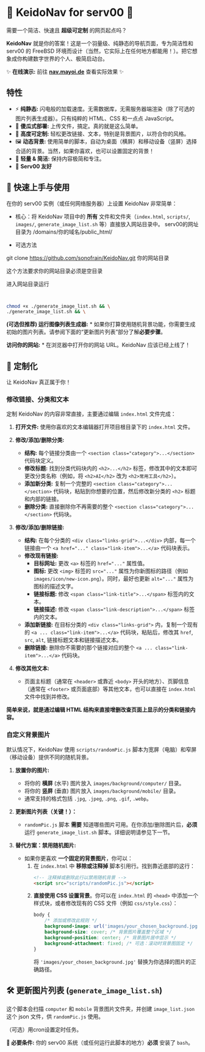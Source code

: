 # 🚀 KeidoNav for serv00 🚀

需要一个简洁、快速且 **超级可定制** 的网页起点吗？

**KeidoNav** 就是你的答案！这是一个羽量级、纯静态的导航页面，专为简洁性和 serv00 的 FreeBSD 环境而设计（当然，它实际上在任何地方都能用！）。把它想象成你构建数字世界的个人、极简启动台。

✨ **在线演示:** 前往 [**nav.mayoi.de**](https://nav.mayoi.de/) 查看实际效果 ✨

## 特性

*   ⚡ **纯静态:** 闪电般的加载速度。无需数据库，无需服务器端渲染（除了可选的图片列表生成器）。只有纯粹的 HTML、CSS 和一点点 JavaScript。
*   📁 **傻瓜式部署:** 上传文件，搞定。真的就是这么简单。
*   🎨 **高度可定制:** 轻松更改链接、文本，特别是背景图片，以符合你的风格。
*   🖼️ **动态背景:** 使用简单的脚本，自动为桌面（横屏）和移动设备（竖屏）选择合适的背景。当然，如果你喜欢，也可以设置固定的背景！
*   🍃 **轻量 & 简洁:** 保持内容极简和专注。
*   🔧 **Serv00 友好** 


## 🚀 快速上手与使用

在你的 serv00 实例（或任何网络服务器）上设置 KeidoNav 非常简单：

*   核心：将 KeidoNav 项目中的 **所有** 文件和文件夹（`index.html`, `scripts/`, `images/`, `generate_image_list.sh` 等）直接放入网站目录中。
serv00的网址目录为 /domains/你的域名/public_html/

*   可选方法

git clone https://github.com/sonofrain/KeidoNav.git 你的网站目录

这个方法要求你的网站目录必须是空目录

进入网站目录运行



```sh


chmod +x ./generate_image_list.sh && \
./generate_image_list.sh && \
```


**(可选但推荐) 运行图像列表生成器:**
    *   如果你打算使用随机背景功能，你需要生成初始的图片列表。请参阅下面的“更新图片列表”部分了解**必要步骤**。

**访问你的网站:**
    *   在浏览器中打开你的网站 URL。KeidoNav 应该已经上线了！

## 🎨 定制化

让 KeidoNav 真正属于你！

### 修改链接、分类和文本

定制 KeidoNav 的内容非常直接，主要通过编辑 `index.html` 文件完成：

1.  **打开文件:** 使用你喜欢的文本编辑器打开项目根目录下的 `index.html` 文件。

2.  **修改/添加/删除分类:**
    *   **结构:** 每个链接分类由一个 `<section class="category">...</section>` 代码块定义。
    *   **修改标题:** 找到分类代码块内的 `<h2>...</h2>` 标签，修改其中的文本即可更改分类名称（例如，将 `<h2>AI</h2>` 改为 `<h2>常用工具</h2>`）。
    *   **添加新分类:** 复制一个完整的 `<section class="category">...</section>` 代码块，粘贴到你想要的位置，然后修改新分类的 `<h2>` 标题和内部的链接。
    *   **删除分类:** 直接删除你不再需要的整个 `<section class="category">...</section>` 代码块。

3.  **修改/添加/删除链接:**
    *   **结构:** 在每个分类的 `<div class="links-grid">...</div>` 内部，每一个链接由一个 `<a href="..." class="link-item">...</a>` 代码块表示。
    *   **修改现有链接:**
        *   **目标网址:** 更改 `<a>` 标签的 `href="..."` 属性值。
        *   **图标:** 更改 `<img>` 标签的 `src="..."` 属性为你新图标的路径（例如 `images/icon/new-icon.png`）。同时，最好也更新 `alt="..."` 属性为图标的描述文字。
        *   **链接标题:** 修改 `<span class="link-title">...</span>` 标签内的文本。
        *   **链接描述:** 修改 `<span class="link-description">...</span>` 标签内的文本。
    *   **添加新链接:** 在目标分类的 `<div class="links-grid">` 内，复制一个现有的 `<a ... class="link-item">...</a>` 代码块，粘贴后，修改其 `href`, `src`, `alt`, 链接标题文本和链接描述文本。
    *   **删除链接:** 删除你不需要的那个链接对应的整个 `<a ... class="link-item">...</a>` 代码块。

4.  **修改其他文本:**
    *   页面主标题（通常在 `<header>` 或靠近 `<body>` 开头的地方）、页脚信息（通常在 `<footer>` 或页面底部）等其他文本，也可以直接在 `index.html` 文件中找到并修改。

**简单来说，就是通过编辑 HTML 结构来直接增删改查页面上显示的分类和链接内容。**


### 自定义背景图片

默认情况下，KeidoNav 使用 `scripts/randomPic.js` 脚本为宽屏（电脑）和窄屏（移动设备）提供不同的随机背景。

1.  **放置你的图片:**
    *   将你的 **横屏** (水平) 图片放入 `images/background/computer/` 目录。
    *   将你的 **竖屏** (垂直) 图片放入 `images/background/mobile/` 目录。
    *   通常支持的格式包括 `.jpg`, `.jpeg`, `.png`, `.gif`, `.webp`。

2.  **更新图片列表（关键！）：**
    *   `randomPic.js` 脚本 **需要** 知道哪些图片可用。在你添加/删除图片后，**必须** 运行 `generate_image_list.sh` 脚本。详细说明请参见下一节。

3.  **替代方案：禁用随机图片:**
    *   如果你更喜欢 **一个固定的背景图片**，你可以：
        1.  在 `index.html` 中 **移除或注释掉** 脚本引用行。找到靠近底部的这行：
            ```html
            <!-- 注释掉或删除此行以禁用随机背景 -->
            <script src="scripts/randomPic.js"></script>
            ```
        2.  **直接使用 CSS 设置背景**。你可以在 `index.html` 的 `<head>` 中添加一个样式块，或者修改现有的 CSS 文件（例如 `css/style.css`）：
            ```css
            body {
                /* 添加或修改此规则 */
                background-image: url('images/your_chosen_background.jpg');
                background-size: cover; /* 背景图片覆盖整个区域 */
                background-position: center; /* 背景图片居中显示 */
                background-attachment: fixed; /* 可选：滚动时背景图固定 */
            }
            ```
            将 `'images/your_chosen_background.jpg'` 替换为你选择的图片的正确路径。

## 🛠️ 更新图片列表 (`generate_image_list.sh`)

这个脚本会扫描 `computer` 和 `mobile` 背景图片文件夹，并创建 `image_list.json` 这个 json 文件，供 `randomPic.js` 使用。

（可选）用cron设置定时任务。

**🚨 必要条件:** 你的 serv00 系统（或任何运行此脚本的地方）**必须** 安装了 `bash`。
